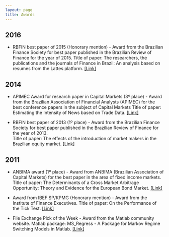 ```yaml
---
layout: page
title: Awards
---
```


## 2016

- RBFIN best paper of 2015 (Honorary mention) - Award from the Brazilian Finance Society for best paper published in the Brazilian Review of Finance for the year of 2015. 
Title of paper: The researchers, the publications and the journals of Finance in Brazil: An analysis based on resumes from the Lattes platform. [[Link]](http://bibliotecadigital.fgv.br/ojs/index.php/rbfin/article/view/47157)

## 2014
 
- APIMEC Award for research paper in Capital Markets (3º place) - Award from the Brazilian Association of Financial Analysts (APIMEC) for the best conference papers in the subject of Capital Markets
Title of paper: Estimating the Intensity of News based on Trade Data. [[Link]](http://www.congressoapimec.com.br/concurso-de-artigos.html)

- RBFIN best paper of 2013 (1º place) - Award from the Brazilian Finance Society for best paper published in the Brazilian Review of Finance for the year of 2013.  
Title of paper: The effects of the introduction of market makers in the Brazilian equity market. [[Link]](http://bibliotecadigital.fgv.br/ojs/index.php/rbfin/article/view/4088)

## 2011

- ANBIMA award (1º place) - Award from ANBIMA (Brazilian Association of Capital Markets) for the best paper in the area of fixed income markets. 
Title of paper: The Determinants of a Cross Market Arbitrage Opportunity: Theory and Evidence for the European Bond Market. [[Link]](http://www.anbima.com.br/_aanbima/RFAnteriores.aspx)

- Award from IBEF SP/KPMG (Honorary mention) - Award from the Institute of Finance Executives. Title of paper: On the Performance of the Tick Test. [[Link]](http://www.ibef.com.br/instituto/premios/revelacao.asp)

- File Exchange Pick of the Week - Award from the Matlab community website. Matlab package: MS_Regress - A Package for Markov Regime Switching Models in Matlab. [[Link]](http://blogs.mathworks.com/pick/2011/02/25/markov-regime-switching-models-in-matlab/)



